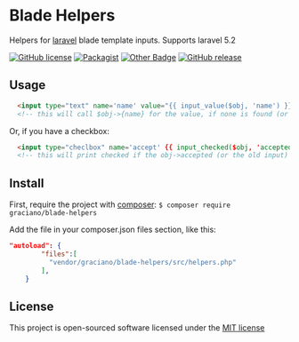 # Blade Helpers
Helpers for [laravel](http://laravel.com) blade template inputs.
Supports laravel 5.2

[![GitHub license](https://img.shields.io/github/license/graciano/gess.svg)](https://github.com/graciano/blade-helpers/blob/master/LICENSE)
[![Packagist](https://img.shields.io/packagist/dt/graciano/blade-helpers.svg)](https://packagist.org/packages/graciano/blade-helpers)
[![Other Badge](https://img.shields.io/badge/much%20badge-many%20fun-yellow.svg)](https://github.com/graciano/blade-helpers)
[![GitHub release](https://img.shields.io/github/release/graciano/blade-helpers.svg)](https://github.com/graciano/blade-helpers/releases)


## Usage
  ```html
    <input type="text" name='name' value="{{ input_value($obj, 'name') }}" />
    <!-- this will call $obj->{name} for the value, if none is found (or the obj is null), old('name') will be displayed -->
  ```
  Or, if you have a checkbox:
  ```html
    <input type="checlbox" name='accept' {{ input_checked($obj, 'accepted') }} />
    <!-- this will print checked if the obj->accepted (or the old input) is anything but false/null -->
  ```

## Install
  First, require the project with [composer](http://getcomposer.org): `$ composer require graciano/blade-helpers`

  Add the file in your composer.json files section, like this:
  ```json
  "autoload": {
          "files":[
            "vendor/graciano/blade-helpers/src/helpers.php"
          ],
      }
  ```

## License

  This project is open-sourced software licensed under the [MIT license](http://opensource.org/licenses/MIT)
